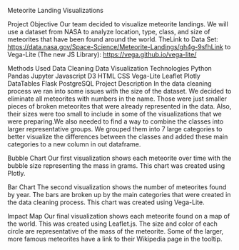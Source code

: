Meteorite Landing Visualizations

Project Objective
Our team decided to visualize meteorite landings. We will use a dataset from NASA to analyze location, type, class, and size of meteorites that have been found around the world. The​Link to Data Set: https://data.nasa.gov/Space-Science/Meteorite-Landings/gh4g-9sfh​Link to Vega-Lite (The new JS Library): https://vega.github.io/vega-lite/​

Methods Used
Data Cleaning
Data Visualization​
Technologies
Python
Pandas
Jupyter
Javascript
D3
HTML
CSS
Vega-Lite
Leaflet
Plotly
DataTables
Flask
PostgreSQL​
Project Description
​In the data cleaning process we ran into some issues with the size of the dataset. We decided to eliminate all meteorites with numbers in the name. Those were just smaller pieces of broken meteorites that were already represented in the data. Also, their sizes were too small to include in some of the visualizations that we were preparing.​We also needed to find a way to combine the classes into larger representative groups. We grouped them into 7 large categories to better visualize the differences between the classes and added these main categories to a new column in out dataframe.​

Bubble Chart
Our first visualization shows each meteorite over time with the bubble size representing the mass in grams. This chart was created using Plotly.​​

Bar Chart
​The second visualization shows the number of meteorites found by year. The bars are broken up by the main categories that were created in the data cleaning process. This chart was created using Vega-Lite.​​

Impact Map
​Our final visualization shows each meteorite found on a map of the world. This was created using Leaflet.js. The size and color of each circle are representative of the mass of the meteorite. Some of the larger, more famous meteorites have a link to their Wikipedia page in the tooltip.​
